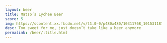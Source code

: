 ```yaml
---
layout: beer
title: Matso’s Lychee Beer
score: 5
img: https://scontent.xx.fbcdn.net/v/t1.0-0/p480x480/10311768_10153118792388745_7466271610444299802_n.jpg?oh=e94ca9711ab391df28e76b91e5a9c2f0&oe=588AFEE1
desc: Too sweet for me, just doesn’t take like a beer anymore
permalink: /beer/:title.html
---
```

